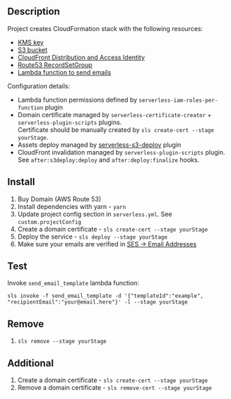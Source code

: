 Description
-------------

Project creates CloudFormation stack with the following resources:

- [KMS key](../aws-resources/kms/lambda-general-key.yml)
- [S3 bucket](../aws-resources/bucket/ses-asset-bucket.yml)
- [CloudFront Distribution and Access Identity](../aws-resources/cloud-front/ses-asset-bucket-distribution.yml)
- [Route53 RecordSetGroup](../aws-resources/route53/ses-asset-domain.yml)
- [Lambda function to send emails](./functions/send-email-template/index.js)

Configuration details:

- Lambda function permissions defined by `serverless-iam-roles-per-function` plugin
- Domain certificate managed by `serverless-certificate-creator` + `serverless-plugin-scripts` plugins. \
  Certificate should be manually created by `sls create-cert --stage yourStage`.
- Assets deploy managed by [serverless-s3-deploy](https://github.com/funkybob/serverless-s3-deploy) plugin
- CloudFront invalidation managed by `serverless-plugin-scripts` plugin. \
  See `after:s3deploy:deploy` and `after:deploy:finalize` hooks.

Install
-------------

1. Buy Domain (AWS Route 53)
1. Install dependencies with yarn - `yarn`
1. Update project config section in `serverless.yml`. See `custom.projectConfig`
1. Create a domain certificate - `sls create-cert --stage yourStage`
1. Deploy the service - `sls deploy --stage yourStage`
1. Make sure your emails are verified in [SES -> Email Addresses](https://us-west-2.console.aws.amazon.com/ses/home#verified-senders-email:)

Test
-------------

Invoke `send_email_template` lambda function:

`sls invoke -f send_email_template -d '{"templateId":"example", "recipientEmail":"your@email.here"}' -l --stage yourStage`

Remove
-------------

1. `sls remove --stage yourStage`

Additional
-------------

1. Create a domain certificate - `sls create-cert --stage yourStage`
1. Remove a domain certificate - `sls remove-cert --stage yourStage`
